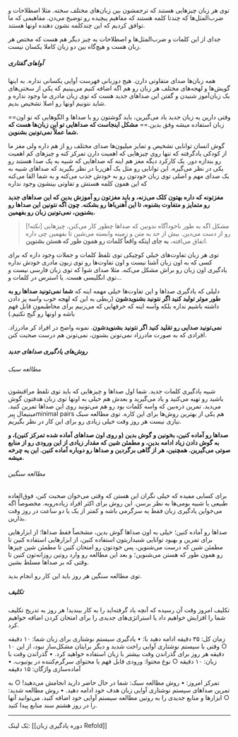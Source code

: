 توی هر زبان چیزهایی هستند که ترجمشون بین زبان‌های مختلف سخته. مثلا اصطلاحات و ضرب‌المثل‌ها که چندتا کلمه هستند که مفاهیم پیچیده رو توضیح می‌دن. مفاهیمی که ما توافق کردیم که این چندکلمه نشون دهنده اونها هستند.

جدای از این کلمات و ضرب‌المثل‌ها و اصطلاحات یه چیز دیگر هم هست که مختص هر زبان هست و هیچ‌‌گاه بین دو زبان کاملا یکسان نیست.

##### آواهای گفتاری 
همه زبان‌ها صدای متفاوتی دارن. هیج دوزبانی فهرست آوایی یکسانی نداره. به اینها گویش‌ها و لهجه‌های مختلف هر زبان رو هم اگه اضافه کنیم می‌بینیم که یکی از سختی‌های یک زبان‌آموز شنیدن و گفتن این صدا‌های جدید هست که توی زبان مادری ما وجود نداره و شاید نتونیم اونها رو اصلا تشخیص بدیم.

 ==وقتی دارین یه زبان جدید یاد می‌گیرین، باید گوشتون رو با صداها و الگوهایی که تو اون زبان استفاده میشه وفق بدین.==
**مشکل اینجاست که صداهایی تو این زبان‌ها هست که شما عملاً نمی‌تونین بشنوین.**

گوش انسان توانایی تشخیص و تمایز میلیون‌ها صدای مختلف رو از هم داره ولی مغز ما از کودکی یادگرفته که تنها روی چیزهایی که اهمیت دارن تمرکز کنه و چیزهای کم اهمیت رو بندازه دور. یک کارکرد دیگه مغز هم اینه که صداهایی که شبیه به یک صدا هستند رو یکی در نظر می‌گیره. این توانایی رو مثل یک آهن‌ربا در نظر بگیرید که صداهای شبیه به یک صدای مهم و اصلی توی زبان خودتون رو به خودش جذب ‌می‌کنه و به شما القا می‌کنه که این همون کلمه هستش و تفاوتی بینشون وجود نداره

**مغزتونه که داره بهتون کلک می‌زنه، و باید مغزتون رو آموزش بدین که این صداهای جدید رو متمایز و متفاوت بشنوه، تا این آهنرباها رو بشکنه. چون اگه نتونین این صداها رو بشنوین، نمی‌تونین زبان رو بفهمین.**


> [!نکته] مشکل
> اگه به طور ناخودآگاه ندونین که صداها چطور کار می‌کنن، چیزهایی رو از دست می‌دین. بیش از حد به متن و زمینه وابسته می‌شین تا بفهمین چی داره اتفاق می‌افته، **به جای اینکه واقعاً کلمات رو همون طور که هستن بشنوین**.

توی هر زبان تفاوت‌های خیلی کوچیکی توی تلفظ کلمات و جملات وجود داره که برای کسی که به اون زبان ‌آشنا نیست و اون تفاوت‌ها رو توی زبون مادری خودش نداره یادگیری اون زبان رو براش مشکل می‌کنه.
مثلا صدای شوا که توی زبان فارسی نیست و توی انگلیسی هست. یا استرس در کلمات و...

دلیلی که یادگیری صدا‌ها و این تفاوت‌ها خیلی مهمه اینه که **شما نمی‌تونید صداها رو به طور موثر تولید کنید اگر نتونید بشنویدشون** (ربطی به این که لهجه خوب واسه پز دادن داشته باشیم نداره بلکه واسه اینه که حرفهایی که می‌زنیم برای مخاطبمون قابل فهم باشه و اونها رو گیج نکنیم.)

**نمی‌تونید صدایی رو تقلید کنید اگر نتونید بشنویدشون**. نمونه واضح در افراد کر مادرزاد. افرادی که به صورت مادرزاد نمی‌تونن بشنون، نمی‌تونن هم درست صحبت کنن.


##### روش‌های یادگیری صداهای جدید
###### مطالعه سبک
شبیه یادگیری کلمات جدید. شما اول صداها و چیزهایی که باید توی تلفظ مراقبشون باشید رو تهیه می‌کنید و یاد می‌گیرید و بعدش هم خیلی به اونها توی زبان هدفتون گوش می‌دید.
تمرین ذره‌بین که واسه کلمات بود رو هم می‌تونید روی این صداها تمرین کنید.
مینیمال پِیرminimal pairs هم یکی از بهترین روش‌ها برای این کاره.
توی مطالعه سبک نیازی نیست هر روز وقت خیلی زیادی رو برای این کار در نظر بگیریم.

**صداها رو آماده کنین، بخونین و گوش بدین (و روی اون صداهای آماده شده تمرکز کنین)، و به گوش دادن زیاد ادامه بدین، و مطمئن شین که مقدار زیادی از این ورودی رو از منابع صوتی می‌گیرین. همچنین، هر از گاهی برگردین و صداها رو دوباره آماده کنین. این یه چرخه میشه.**


###### مطالعه سنگین
برای کسایی مفیده که خیلی نگران این هستن که وقتی می‌خوان صحبت کنن، فوق‌العاده طبیعی یا شبیه بومی‌ها به نظر برسن. این روش برای اکثر افراد زیاده‌رویه. مخصوصاً اگه می‌خواین یادگیری زبان فقط یه سرگرمی باشه و کمتر از یک یا دو ساعت در روز وقت بذارین.

صداها رو آماده کنین؛ خیلی به اون صداها گوش بدین، مشخصاً فقط صداها؛ از ابزارهایی برای تمرین و بهبود توانایی شنیداریتون استفاده کنین، از ابزارهایی استفاده کنین تا مطمئن شین که درست می‌شنوین، پس خودتون رو امتحان کنین تا مطمئن شین چیزها رو همون طور که هستن می‌شنوین؛ و بعد این مطالعه رو وارد روتین روزانه‌تون کنین تا وقتی که بر صداها مسلط بشین.

توی مطالعه سنگین هر روز باید این کار رو انجام بدید.



##### تکلیف
تکلیف امروز
وقت آن رسیده که آنچه یاد گرفته‌اید را به کار ببندید! هر روز به تدریج تکلیف شما را افزایش خواهیم داد یا استراتژی‌های جدیدی را برای امتحان کردن اضافه خواهیم کرد.

زمان کل: ۳۵ دقیقه
ادامه دهید با:
• یادگیری سیستم نوشتاری برای زبان شما: ۱۰ دقیقه
   ○ وقتی با سیستم نوشتاری آوایی راحت شدید و دیگر برایتان مشکل‌ساز نبود، از این ۱۰ دقیقه هر روز برای گذراندن وقت بیشتر با زبان استفاده خواهید کرد.
• گذراندن وقت با زبان: ۱۰ دقیقه
   ○ نوع محتوا: ورودی قابل فهم یا محتوای سرگرم‌کننده در یوتیوب.
• آماده‌سازی واژگان: ۱۵ دقیقه

تمرکز امروز:
• روش مطالعه سبک: شما در حال حاضر دارید انجامش می‌دهید!
   ○ به تمرین صداهای سیستم نوشتاری آوایی زبان هدف خود ادامه دهید.
• روش مطالعه شدید:
   ○ ابزارها و منابع جدیدی را به روتین مطالعه سیستم آوایی خود اضافه کنید. می‌توانید آنها را در روز هشتم سند منابع پیدا کنید.







---

بَک لینک: [[دوره یادگیری زبان Refold]]
